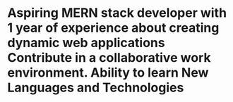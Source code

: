 # Aspiring MERN stack developer with 1 year of experience about creating dynamic web applications Contribute in a collaborative work environment. Ability to learn New Languages and Technologies
